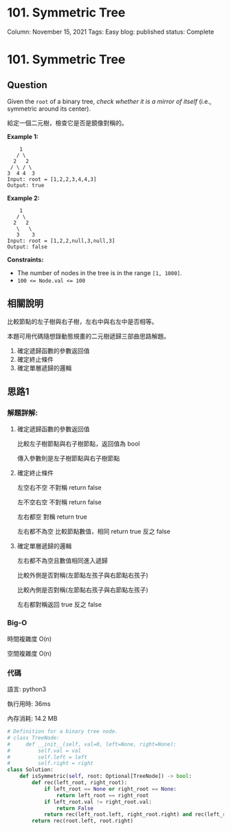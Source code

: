 # 101. Symmetric Tree

Column: November 15, 2021
Tags: Easy
blog: published
status: Complete

# 101. Symmetric Tree

## Question

Given the `root` of a binary tree, *check whether it is a mirror of itself* (i.e., symmetric around its center).

給定一個二元樹，檢查它是否是鏡像對稱的。

**Example 1:**

```
    1
   / \
  2   2
 / \ / \
3  4 4  3
Input: root = [1,2,2,3,4,4,3]
Output: true
```

**Example 2:**

```
    1
   / \
  2   2
   \   \
   3    3
Input: root = [1,2,2,null,3,null,3]
Output: false
```

**Constraints:**

- The number of nodes in the tree is in the range `[1, 1000]`.
- `100 <= Node.val <= 100`

## 相關說明

比較節點的左子樹與右子樹，左右中與右左中是否相等。

本題可用代碼隨想錄動態規畫的二元樹遞歸三部曲思路解題。

1. 確定遞歸函數的參數返回值
2. 確定終止條件
3. 確定單層遞歸的邏輯

## 思路1

### 解題詳解:

1. 確定遞歸函數的參數返回值
    
    比較左子樹節點與右子樹節點，返回值為 bool
    
    傳入參數則是左子樹節點與右子樹節點
    
2. 確定終止條件
    
    左空右不空 不對稱 return false
    
    左不空右空 不對稱 return false
    
    左右都空     對稱    return true
    
    左右都不為空 比較節點數值，相同 return true 反之 false
    
3. 確定單層遞歸的邏輯
    
    左右都不為空且數值相同進入遞歸
    
    比較外側是否對稱(左節點左孩子與右節點右孩子)
    
    比較內側是否對稱(左節點右孩子與右節點左孩子)
    
    左右都對稱返回 true 反之 false
    

### Big-O

時間複雜度 O(n)

空間複雜度 O(n)

### 代碼

語言: python3

執行用時: 36ms 

內存消耗: 14.2 MB

```python
# Definition for a binary tree node.
# class TreeNode:
#     def __init__(self, val=0, left=None, right=None):
#         self.val = val
#         self.left = left
#         self.right = right
class Solution:
    def isSymmetric(self, root: Optional[TreeNode]) -> bool:
        def rec(left_root, right_root):
            if left_root == None or right_root == None:
                return left_root == right_root
            if left_root.val != right_root.val:
                return False
            return rec(left_root.left, right_root.right) and rec(left_root.right, right_root.left)
        return rec(root.left, root.right)
```